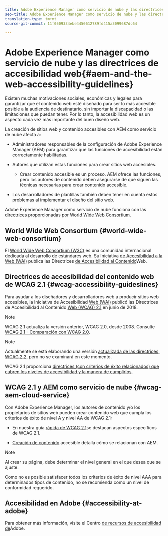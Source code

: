 ```yaml
---
title: Adobe Experience Manager como servicio de nube y las directrices de accesibilidad web
seo-title: Adobe Experience Manager como servicio de nube y las directrices de accesibilidad web
translation-type: tm+mt
source-git-commit: 11f0509334ebe4456612789fd415a3099687dc64

---
```



# Adobe Experience Manager como servicio de nube y las directrices de accesibilidad web{#aem-and-the-web-accessibility-guidelines}

Existen muchas motivaciones sociales, económicas y legales para garantizar que el contenido web esté diseñado para ser lo más accesible posible a la audiencia de destinatario, sin importar la discapacidad o las limitaciones que puedan tener. Por lo tanto, la accesibilidad web es un aspecto cada vez más importante del buen diseño web.

La creación de sitios web y contenido accesibles con AEM como servicio de nube afecta a:

* Administradores responsables de la configuración de Adobe Experience Manager (AEM) para garantizar que las funciones de accesibilidad están correctamente habilitadas.

* Autores que utilizan estas funciones para crear sitios web accesibles.

   * Crear contenido accesible es un proceso. AEM ofrece las funciones, pero los autores de contenido deben asegurarse de que siguen las técnicas necesarias para crear contenido accesible.

* Los desarrolladores de plantillas también deben tener en cuenta estos problemas al implementar el diseño del sitio web.

Adobe Experience Manager como servicio de nube funciona con las [directrices](#wcag-accessibility-guideslines) proporcionadas por [World Wide Web Consortium](#world-wide-web-consortium).

## World Wide Web Consortium {#world-wide-web-consortium}

El [World Wide Web Consortium (W3C)](https://www.w3.org/) es una comunidad internacional dedicada al desarrollo de estándares web. Su Iniciativa [de Accesibilidad a la Web (WAI)](https://www.w3.org/WAI/) publica las Directrices [de Accesibilidad al Contenido](#wcag-accessibility-guidelines)Web.

## Directrices de accesibilidad del contenido web de WCAG 2.1 {#wcag-accessibility-guideslines}

Para ayudar a los diseñadores y desarrolladores web a producir sitios web accesibles, la Iniciativa de Accesibilidad [Web (WAI)](https://www.w3.org/WAI/) publicó las Directrices de Accesibilidad al Contenido [Web (WCAG) 2.1](https://www.w3.org/TR/WCAG/) en junio de 2018.

>[!NOTE]
> 
> WCAG 2.1 actualiza la versión anterior, WCAG 2.0, desde 2008. Consulte [WCAG 2.1 - Comparación con WCAG 2.0](https://www.w3.org/TR/WCAG21/#comparison-with-wcag-2-0).

>[!NOTE]
> 
>Actualmente se está elaborando una versión [actualizada de las directrices, WCAG 2.2,](https://www.w3.org/TR/WCAG22/) pero no se examinará en este momento.


WCAG 2.1 proporciona [directrices (con criterios de éxito relacionados) que cubren los niveles de accesibilidad y la manera de cumplirlos](https://www.w3.org/TR/WCAG/#conformance).

## WCAG 2.1 y AEM como servicio de nube {#wcag-aem-cloud-service}

Con Adobe Experience Manager, los autores de contenido y/o los propietarios de sitios web pueden crear contenido web que cumpla los criterios de éxito de nivel A y nivel AA de WCAG 2.1:

* En nuestra guía [rápida de WCAG 2.1](/help/onboarding/accessibility/quick-guide-wcag.md)se destacan aspectos específicos de WCAG 2.1.

* [Creación de contenido](/help/sites-cloud/authoring/fundamentals/accessible-content.md) accesible detalla cómo se relacionan con AEM.

>[!NOTE]
> 
>Al crear su página, debe determinar el nivel general en el que desea que se ajuste.
>
>Como no es posible satisfacer todos los criterios de éxito de nivel AAA para determinados tipos de contenido, no se recomienda como un nivel de conformidad requerido.

<!--
* [Configuring the Rich Text Editor for Producing Accessible Sites](/help/sites-administering/rte-accessible-content.md)
  Guidelines on how administrators can configure AEM for producing accessible content.
-->

<!--
* [Creating Accessible Adaptive Forms](/help/forms/using/creating-accessible-adaptive-forms.md)
  Adobe Experience Manager (AEM) includes a number of features and capabilities that enhance the usability of adaptive forms for users with different abilities. The solution also assists form authors in creating accessible adaptive forms.
-->

## Accesibilidad en Adobe {#accessibility-at-adobe}

Para obtener más información, visite el Centro [de recursos de accesibilidad de](https://www.adobe.com/accessibility/)Adobe.


